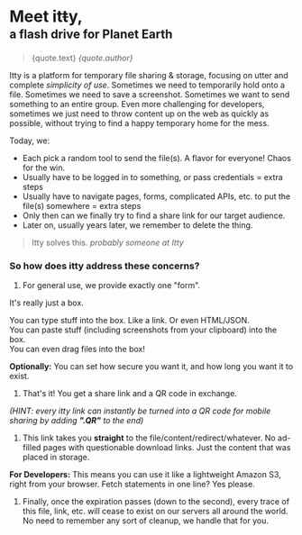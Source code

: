 <script>
  export let data

  let { quote } = data
</script>

# Meet <span class="accent">it<strike>t</strike>y</span>,
## a flash drive for Planet Earth

> {quote.text}
  <cite>{quote.author}</cite>

Itty is a platform for temporary file sharing & storage, focusing on utter and complete _simplicity of use_.
Sometimes we need to temporarily hold onto a file.  Sometimes we need to save a screenshot.  Sometimes we want to send something to an entire group.  Even more challenging for developers, sometimes we just need to throw content up on the web as quickly as possible, without trying to find a happy temporary home for the mess.

Today, we:

- Each pick a random tool to send the file(s).  A flavor for everyone!  Chaos for the win.
- Usually have to be logged in to something, or pass credentials = extra steps
- Usually have to navigate pages, forms, complicated APIs, etc. to put the file(s) somewhere = extra steps
- Only then can we finally try to find a share link for our target audience.
- Later on, usually years later, we remember to delete the thing.

> Itty solves this. 
  <cite>probably someone at Itty</cite>

### So how does itty address these concerns?

1. For general use, we provide exactly one "form".

  It's really just a box.

  You can type stuff into the box.  Like a link.  Or even HTML/JSON.  
  You can paste stuff (including screenshots from your clipboard) into the box.  
  You can even drag files into the box!

  **Optionally:** You can set how secure you want it, and how long you want it to exist.

1. That's it!  You get a share link and a QR code in exchange.

  _(HINT: every itty link can instantly be turned into a QR code for mobile sharing by adding **".QR"** to the end)_

1. This link takes you **straight** to the file/content/redirect/whatever.  No ad-filled pages with questionable download links.  Just the content that was placed in storage.  

  **For Developers:** This means you can use it like a lightweight Amazon S3, right from your browser.  Fetch statements in one line?  Yes please.

1. Finally, once the expiration passes (down to the second), every trace of this file, link, etc. will cease to exist on our servers all around the world.  No need to remember any sort of cleanup, we handle that for you.

<!-- STYLES -->
<style lang="scss">
  h2 {
    margin-top: -0.8em;
    margin-bottom: 1em;
  }
</style>
